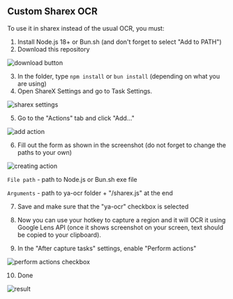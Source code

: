 ## Custom Sharex OCR

To use it in sharex instead of the usual OCR, you must:

1. Install Node.js 18+ or Bun.sh (and don't forget to select "Add to PATH")
2. Download this repository

![download button](https://github.com/user-attachments/assets/c4f82616-ec23-4ad2-9686-961d17543f13)

3. In the folder, type `npm install` or `bun install` (depending on what you are using)
4. Open ShareX Settings and go to Task Settings.

![sharex settings](https://github.com/user-attachments/assets/958eb80c-2350-4850-a819-2b61feb5eb73)

5. Go to the "Actions" tab and click "Add..."

![add action](https://github.com/user-attachments/assets/9269a144-ac01-4dc8-9267-a17e4a2fe8b1)

6. Fill out the form as shown in the screenshot (do not forget to change the paths to your own)

![creating action](https://github.com/user-attachments/assets/ec74aeb4-6fda-4fae-8cfe-cd08ef1f9a8d)

`File path` - path to Node.js or Bun.sh exe file

`Arguments` - path to ya-ocr folder + "/sharex.js" at the end

7. Save and make sure that the "ya-ocr" checkbox is selected

8. Now you can use your hotkey to capture a region and it will OCR it using Google Lens API (once it shows screenshot on your screen, text should be copied to your clipboard).

9. In the "After capture tasks" settings, enable "Perform actions"

![perform actions checkbox](https://github.com/user-attachments/assets/ec74aeb4-6fda-4fae-8cfe-cd08ef1f9a8d)

10. Done

![result](https://github.com/user-attachments/assets/fadc0c2b-6b30-446d-bfd9-5dafae93c6a0)
